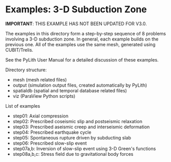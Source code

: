 # Examples: 3-D Subduction Zone

**IMPORTANT**: THIS EXAMPLE HAS NOT BEEN UPDATED FOR V3.0.

The examples in this directory form a step-by-step sequence of 8
problems involving a 3-D subduction zone. In general, each example
builds on the previous one. All of the examples use the same mesh,
generated using CUBIT/Trelis.

See the PyLith User Manual for a detailed discussion of these examples.

Directory structure:
* mesh (mesh related files)
* output (simulation output files, created automatically by PyLith)
* spatialdb (spatial and temporal database related files)
* viz (ParaView Python scripts)

List of examples

* step01: Axial compression
* step02: Prescribed coseismic slip and postseismic relaxation
* step03: Prescribed aseismic creep and interseismic deformation
* step04: Prescribed earthquake cycle
* step05: Spontaneous rupture driven by subducting slab
* step06: Prescribed slow-slip event
* step07a,b: Inversion of slow-slip event using 3-D Green's functions
* step08a,b,c: Stress field due to gravitational body forces
